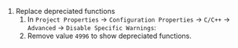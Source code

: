 1. Replace depreciated functions
    1. In `Project Properties` -> `Configuration Properties` -> `C/C++` -> `Advanced` -> `Disable Specific Warnings`:
    2. Remove value `4996` to show depreciated functions.
